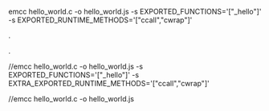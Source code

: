 emcc hello_world.c -o hello_world.js -s EXPORTED_FUNCTIONS='["_hello"]' -s EXPORTED_RUNTIME_METHODS='["ccall","cwrap"]'




.


.


//emcc hello_world.c -o hello_world.js -s EXPORTED_FUNCTIONS='["_hello"]' -s EXTRA_EXPORTED_RUNTIME_METHODS='["ccall","cwrap"]'




//emcc hello_world.c -o hello_world.js
